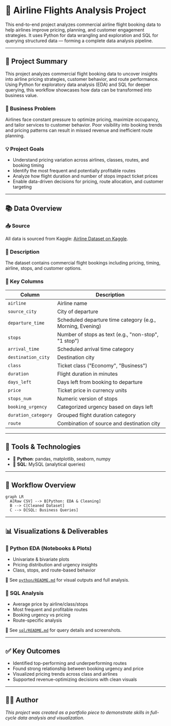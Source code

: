 # 🧭 Airline Flights Analysis Project

This end-to-end project analyzes commercial airline flight booking data to help airlines improve pricing, planning, and customer engagement strategies. It uses Python for data wrangling and exploration and SQL for querying structured data — forming a complete data analysis pipeline.

---

## 📌 Project Summary

This project analyzes commercial flight booking data to uncover insights into airline pricing strategies, customer behavior, and route performance. Using Python for exploratory data analysis (EDA) and SQL for deeper querying, this workflow showcases how data can be transformed into business value.

### 🎯 Business Problem
Airlines face constant pressure to optimize pricing, maximize occupancy, and tailor services to customer behavior. Poor visibility into booking trends and pricing patterns can result in missed revenue and inefficient route planning.

### 💡 Project Goals
- Understand pricing variation across airlines, classes, routes, and booking timing
- Identify the most frequent and potentially profitable routes
- Analyze how flight duration and number of stops impact ticket prices
- Enable data-driven decisions for pricing, route allocation, and customer targeting

---

## 📚 Data Overview

### 📥 Source
All data is sourced from Kaggle: [Airline Dataset on Kaggle](https://www.kaggle.com/datasets/shubhendra7/airline-dataset).

### 📄 Description
The dataset contains commercial flight bookings including pricing, timing, airline, stops, and customer options.

### 📌 Key Columns

| Column              | Description |
|---------------------|-------------|
| `airline`           | Airline name |
| `source_city`       | City of departure |
| `departure_time`    | Scheduled departure time category (e.g., Morning, Evening) |
| `stops`             | Number of stops as text (e.g., "non-stop", "1 stop") |
| `arrival_time`      | Scheduled arrival time category |
| `destination_city`  | Destination city |
| `class`             | Ticket class ("Economy", "Business") |
| `duration`          | Flight duration in minutes |
| `days_left`         | Days left from booking to departure |
| `price`             | Ticket price in currency units |
| `stops_num`         | Numeric version of stops |
| `booking_urgency`   | Categorized urgency based on days left |
| `duration_category` | Grouped flight duration category |
| `route`             | Combination of source and destination city |

---

## 🧰 Tools & Technologies

- 🐍 **Python**: pandas, matplotlib, seaborn, numpy
- 🧾 **SQL**: MySQL (analytical queries)

---

## 🧪 Workflow Overview

```mermaid
graph LR
  A[Raw CSV] --> B[Python: EDA & Cleaning]
  B --> C[Cleaned Dataset]
  C --> D[SQL: Business Queries]
```

---

## 📊 Visualizations & Deliverables

### 🔹 Python EDA (Notebooks & Plots)
- Univariate & bivariate plots
- Pricing distribution and urgency insights
- Class, stops, and route-based behavior

📁 See [`python/README.md`](python/README.md) for visual outputs and full analysis.

### 🔹 SQL Analysis
- Average price by airline/class/stops
- Most frequent and profitable routes
- Booking urgency vs pricing
- Route-specific analysis

📁 See [`sql/README.md`](sql/README.md) for query details and screenshots.

---

## ✅ Key Outcomes

- Identified top-performing and underperforming routes
- Found strong relationship between booking urgency and price
- Visualized pricing trends across class and airlines
- Supported revenue-optimizing decisions with clean visuals

---

## 👨‍💻 Author
*This project was created as a portfolio piece to demonstrate skills in full-cycle data analysis and visualization.*
